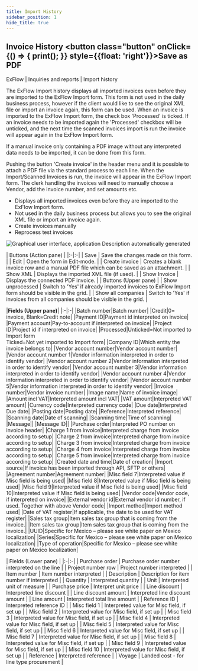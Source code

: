 ```yaml
---
title: Import History
sidebar_position: 1
hide_title: true
---
```

## Invoice History <button class="button" onClick={() => { print(); }} style={{float: 'right'}}>Save as PDF</button>

ExFlow \| Inquiries and reports \| Import history

The ExFlow Import history displays all imported invoices even before they are imported to the ExFlow Import form. This form is not used in the daily business process, however if the client would like to see the original XML file or import an invoice again, this form can be used. When an invoice is imported to the ExFlow Import form, the check box 'Processed' is ticked. If an invoice needs to be imported again the 'Processed' checkbox will be unticked, and the next time the scanned invoices import is run the invoice will appear again in the ExFlow Import form.

If a manual invoice only containing a PDF image without any interpreted data needs to be imported, it can be done from this form.

Pushing the button 'Create invoice' in the header menu and it is possible to attach a PDF file via the standard process to each line. When the Import/Scanned Invoices is run, the invoice will appear in the ExFlow Import form. The clerk handling the invoices will need to manually choose a Vendor, add the invoice number, and set amounts etc.

- Displays all imported invoices even before they are imported to the ExFlow Import form.
- Not used in the daily business process but allows you to see the original XML file or import an invoice again.
- Create invoices manually
- Reprocess test invoices


![Graphical user interface, application Description automatically generated](@site/static/img/media/image116.png)

| Buttons (Action pane) |
|:-|:-|
| Save                  | Save the changes made on this form.                                                               |
| Edit                  | Open the form in Edit-mode.                                                                       |
| Create invoice        | Creates a blank invoice row and a manual PDF file which can be saved as an attachment.            |
| Show XML              | Displays the imported XML file (if used).                                                         |
| Show Invoice          | Displays the connected PDF invoice.                                                               |
| Buttons (Upper pane)  |
| Show unprocessed      | Switch to 'Yes' if already imported invoices to ExFlow Import form should be visible in the grid. |
| Show all companies    | Switch to 'Yes' if invoices from all companies should be visible in the grid.                     |


|**Fields (Upper pane)**|
|:-|:-|
|Batch number|Batch number|
|Credit|0= invoice, Blank=Credit note|
|Payment ID|Payment id interpreted on invoice|
|Payment account|Pay-to-account if interpreted on invoice|
|Project ID|Project id if interpreted on invoice|
|Processed|Unticked=Not imported to Import form<br/>Ticked=Not yet imported to Import form|
|Company ID|Which entity the invoice belongs to|
|Vendor account number|Vendor account number|
|Vendor account number 1|Vendor information interpreted in order to identify vendor|
|Vendor account number 2|Vendor information interpreted in order to identify vendor|
|Vendor account number 3|Vendor information interpreted in order to identify vendor|
|Vendor account number 4|Vendor information interpreted in order to identify vendor|
|Vendor account number 5|Vendor information interpreted in order to identify vendor|
|Invoice number|Vendor invoice number|
|Image name|Name of invoice image|
|Amount incl VAT|Interpreted amount incl VAT|
|VAT amount|Interpreted VAT amount|
|Currency code|Interpreted currency code|
|Due date|Interpreted Due date|
|Posting date|Posting date|
|Reference|Interpreted reference|
|Scanning date|Date of scanning|
|Scanning time|Time of scanning|
|Message||
|Message ID||
|Purchase order|Interpreted PO number on invoice header|
|Charge 1 from invoice|Interpreted charge from invoice according to setup|
|Charge 2 from invoice|Interpreted charge from invoice according to setup|
|Charge 3 from invoice|Interpreted charge from invoice according to setup|
|Charge 4 from invoice|Interpreted charge from invoice according to setup|
|Charge 5 from invoice|Interpreted charge from invoice according to setup|
|Created date and time|Date of creation|
|Import source|If invoice has been imported through API, SFTP or others|
|Agreement number|Agreement number|
|Misc field 7|Interpreted value if Misc field is being used|
|Misc field 8|Interpreted value if Misc field is being used|
|Misc field 9|Interpreted value if Misc field is being used|
|Misc field 10|Interpreted value if Misc field is being used|
|Vendor code|Vendor code, if interpreted on invoice|
|External vendor id|External vendor id number, if used. Together with above Vendor code|
|Import method|Import method used|
|Date of VAT register|If applicable, the date to be used for VAT register|
|Sales tax group|Item sales tax group that is coming from the invoice.|
|Item sales tax group|Item sales tax group that is coming from the invoice.|
|UUID|Specific for Mexico – please see white paper on Mexico localization|
|Series|Specific for Mexico – please see white paper on Mexico localization|
|Type of operation|Specific for Mexico – please see white paper on Mexico localization|


| Fields (Lower pane)  |
|:-|:-|
| Purchase order       | Purchase order number interpreted on the line |
| Project number row   | Project number interpreted                    |
| Item number          | Item number interpreted                       |
| Description          | Description for item number if interpreted    |
| Quantity             | Interpreted quantity                          |
| Unit                 | Interpreted unit of measure                   |
| Purchase price       | Interpret unit price                          |
| Line discount        | Interpreted line discount                     |
| Line discount amount | Interpreted line discount amount              |
| Line amount          | Interpreted total line amount                 |
| Reference ID         | Interpreted reference ID                      |
| Misc field 1         | Interpreted value for Misc field, if set up   |
| Misc field 2         | Interpreted value for Misc field, if set up   |
| Misc field 3         | Interpreted value for Misc field, if set up   |
| Misc field 4         | Interpreted value for Misc field, if set up   |
| Misc field 5         | Interpreted value for Misc field, if set up   |
| Misc field 6         | Interpreted value for Misc field, if set up   |
| Misc field 7         | Interpreted value for Misc field, if set up   |
| Misc field 8         | Interpreted value for Misc field, if set up   |
| Misc field 9         | Interpreted value for Misc field, if set up   |
| Misc field 10        | Interpreted value for Misc field, if set up   |
| Reference            | Interpreted reference                         |
| Voyage               | Landed cost - for line type procurement      |